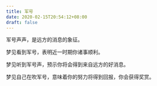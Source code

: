```yaml
---
title: 军号
date: 2020-02-15T20:54:12+08:00
draft: false
---
```


军号声声，是远方的消息的象征。

梦见看到军号，表明近一时期你诸事顺利。

梦见听到军号声，预示你将会得到来自远方的好消息。

梦见自己在吹军号，意味着你的努力将得到回报，你会获得奖赏。

